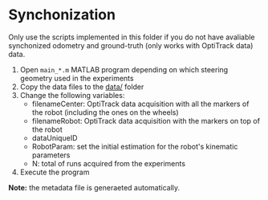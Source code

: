 # Synchonization

Only use the scripts implemented in this folder if you do not have avaliable synchonized odometry and ground-truth (only works with OptiTrack data) data.

1. Open `main_*.m` MATLAB program depending on which steering geometry used in the experiments
2. Copy the data files to the [data/](https://github.com/sousarbarb/odometry-calibration/tree/main/data) folder
3. Change the following variables:
   - filenameCenter: OptiTrack data acquisition with all the markers of the robot (including the ones on the wheels)
   - filenameRobot: OptiTrack data acquisition with the markers on top of the robot
   - dataUniqueID
   - RobotParam: set the initial estimation for the robot's kinematic parameters
   - N: total of runs acquired from the experiments
4. Execute the program

**Note:** the metadata file is generaeted automatically.
